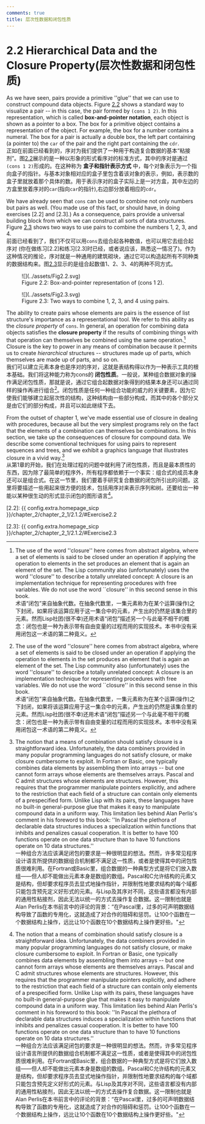 ```yaml
---
comments: true
title: 层次性数据和闭包性质
---
```


# 2.2  Hierarchical Data and the Closure Property(层次性数据和闭包性质)
As we have seen, pairs provide a primitive ''glue'' that we can use to construct compound data objects. Figure [2.2](#Figure2.2) shows a standard way to visualize a pair -- in this case, the pair formed by `(cons 1 2)`. In this representation, which is called **box-and-pointer notation**, each object is shown as a pointer to a box. The box for a primitive object contains a representation of the object. For example, the box for a number contains a numeral. The box for a pair is actually a double box, the left part containing (a pointer to) the `car` of the pair and the right part containing the `cdr`.<br>
正如在前面已经看到的，序对为我们提供了一种用于构造复合数据的基本“粘接剂”。图[2.2](#Figure2.2)展示的是一种以形象的形式看序对的标准方式，其中的序对是通过`(cons 1 2)`形成的。在这种称为 **盒子和指针表示方式** 中，每个对象表示为一个指向盒子的指针。与基本对象相对应的盒子里包含着该对象的表示，例如，表示数的盒子里就放着那个具体的数。用于表示序对的盒子实际上是一对方盒，其中左边的方盒里放着序对的`car`(指向`car`的指针),右边部分放着相应的`cdr`。

We have already seen that `cons` can be used to combine not only numbers but pairs as well. (You made use of this fact, or should have, in doing exercises [2.2] and [2.3].) As a consequence, pairs provide a universal building block from which we can construct all sorts of data structures. Figure [2.3](#Figure2.3) shows two ways to use pairs to combine the numbers 1, 2, 3, and 4.<br>
前面已经看到了，我们不仅可以用`cons`去组合起各种数值，也可以用它去组合起序对
(你在做练习[2.2]和练习[2.3]时已经，或者说应该，熟悉这一情况了)。作为这种情况的推论，序对就是一种通用的建筑砌块，通过它可以构造起所有不同种类的数据结构来。图[2.3](#Figure2.3)显示的是组合起数值1、2、3、4的两种不同方式。

<div id="Figure2.2" markdown>

<figure markdown>
  ![](../assets/Fig2.2.svg)
  <figcaption>Figure 2.2:  Box-and-pointer representation of (cons 1 2).</figcaption>
</figure>

</div>

<div id="Figure2.3" markdown>

<figure markdown>
  ![](../assets/Fig2.3.svg)
  <figcaption>Figure 2.3:  Two ways to combine 1, 2, 3, and 4 using pairs.</figcaption>
</figure>

</div>

The ability to create pairs whose elements are pairs is the essence of list structure's importance as a representational tool. We refer to this ability as the *closure property* of `cons`. In general, an operation for combining data objects satisfies the **closure property** if the results of combining things with that operation can themselves be combined using the same operation.[^1] Closure is the key to power in any means of combination because it permits us to create *hierarchical* structures -- structures made up of parts, which themselves are made up of parts, and so on.<br>
我们可以建立元素本身也是序对的序对，这就是表结构得以作为一种表示工具的根本基础。我们将这种能力称为cons的 **闭包性质**。一般说，某种组合数据对象的操作满足闭包性质，那就是说，通过它组合起数据对象得到的结果本身还可以通过同样的操作再进行组合[^1]。闭包性质是任何一种组合功能的威力的关键要素，因为它使我们能够建立起层次性的结构，这种结构由一些部分构成，而其中的各个部分又是由它们的部分构成，并且可以如此继续下去。

From the outset of chapter 1, we've made essential use of closure in dealing with procedures, because all but the very simplest programs rely on the fact that the elements of a combination can themselves be combinations. In this section, we take up the consequences of closure for compound data. We describe some conventional techniques for using pairs to represent sequences and trees, and we exhibit a graphics language that illustrates closure in a vivid way.[^2]<br>
从第1章的开始，我们在处理过程的问题中就利用了闭包性质，而且是最本质性的东西，因为除了最简单的程序外，所有程序都依赖于一个事实：组合式的成员本身还可以是组合式。在这一节里，我们要着手研究复合数据的闭包所引出的问题。这里将要描述一些用起来很方便的技术，包括用序对来表示序列和树。还要给出一种能以某种很生动的形式显示闭包的图形语言[^2]。

[^1]:
    The use of the word ''closure'' here comes from abstract algebra, where a set of elements is said to be closed under an operation if applying the operation to elements in the set produces an element that is again an element of the set. The Lisp community also (unfortunately) uses the word ''closure'' to describe a totally unrelated concept: A closure is an implementation technique for representing procedures with free variables. We do not use the word ``closure'' in this second sense in this book.<br>
    术语“闭包”来自抽象代数。在抽象代数里，一集元素称为在某个运算(操作)之下封闭，如果将该运算应用于这一集合中的元素，产生出的仍然是该集合里的元素。然而Lisp社团(很不幸)还用术语“闭包”描述另一个与此毫不相干的概念：闭包也是一种为表示带有自由变量的过程而用的实现技术。本书中没有采用闭包这一术语的第二种竟义。

[^2]:
    The notion that a means of combination should satisfy closure is a straightforward idea. Unfortunately, the data combiners provided in many popular programming languages do not satisfy closure, or make closure cumbersome to exploit. In Fortran or Basic, one typically combines data elements by assembling them into arrays -- but one cannot form arrays whose elements are themselves arrays. Pascal and C admit structures whose elements are structures. However, this requires that the programmer manipulate pointers explicitly, and adhere to the restriction that each field of a structure can contain only elements of a prespecified form. Unlike Lisp with its pairs, these languages have no built-in general-purpose glue that makes it easy to manipulate compound data in a uniform way. This limitation lies behind Alan Perlis's comment in his foreword to this book: ''In Pascal the plethora of declarable data structures induces a specialization within functions that inhibits and penalizes casual cooperation. It is better to have 100 functions operate on one data structure than to have 10 functions operate on 10 data structures.''<br>
    一种组合方法应该满足闭包的要求是一种很明显的想法。然而，许多常见程序设计语言所提供的数据组合机制都不满足这一性质，或者是使得其中的闭包性质很难利用。在Fortran或Basic里，组合数据的一种典型方式是将它们放入数组——但人却不能做出元素本身是数组的数组。Pascal和C允许结构的元素又是结构，但却要求程序员去显式地操作指针，并限制性地要求结构的每个域都只能包含预先定义好形式的元素。与Lisp及其序对不同，这些语言都没有内部的通用性粘接剂，因此无法以统一的方式去操作复合数据。这一限制也就是Alan Perlis在本书前言中的评论的背景：“在Pascal里，过多的可声明数据结构导致了函数的专用化，这就造成了对合作的阻碍和惩罚。让100个函数在一个数据结构上操作，远比让10个函数在10个数据结构上操作更好些。"

[2.2]: {{ config.extra.homepage_sicp }}/chapter_2/chapter_2_1/2.1.2/#Exercise2.2

[2.3]: {{ config.extra.homepage_sicp }}/chapter_2/chapter_2_1/2.1.2/#Exercise2.3